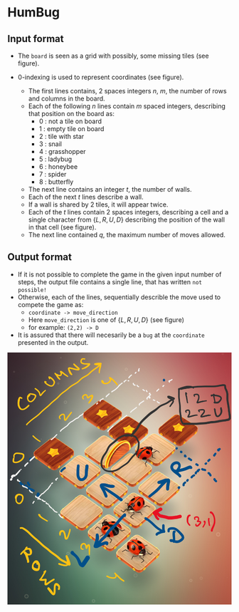 # HumBug


## Input format
* The `board` is seen as a grid with possibly, some missing tiles (see figure). 
* $0$-indexing is used to represent coordinates (see figure).
    
    - The first lines contains, 2 spaces integers $n$, $m$, the number of rows and columns in the board.
    - Each of the following $n$ lines contain $m$ spaced integers, describing that position on the board as:  
        - $0$ : not a tile on board  
        - $1$ : empty tile on board  
        - $2$ : tile with star
        - $3$ : snail
        - $4$ : grasshopper
        - $5$ : ladybug
        - $6$ : honeybee
        - $7$ : spider
        - $8$ : butterfly
    - The next line contains an integer $t$, the number of walls.
    - Each of the next $t$ lines describe a wall.
    - If a wall is shared by $2$ tiles, it will appear twice.
    - Each of the $t$ lines contain $2$ spaces integers, describing a cell and a single character from $\{L , R , U , D\}$ describing the position of the wall in that cell (see figure).
    - The next line contained $q$, the maximum number of moves allowed. 

## Output format
* If it is not possible to complete the game in the given input number of steps, the output file contains a single line, that has written `not possible!`
* Otherwise, each of the lines, sequentially describle the move used to compete the game as:
    - `coordinate -> move_direction`
    - Here `move_direction` is one of $\{L , R , U , D\}$ (see figure)
    - for example: `(2,2) -> D`
* It is assured that there will necesarily be a `bug` at the `coordinate` presented in the output. 

<p align="center">
<img src= "./image.jpeg" alt = "io fomrat description" width = "600">
</p>
